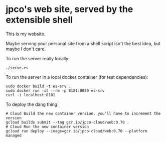 # jpco's web site, served by the extensible shell

This is my website.

Maybe serving your personal site from a shell script isn't the best idea, but maybe I don't care.

To run the server really locally:
```
./serve.es
```

To run the server in a local docker container (for test dependencies):
```
sudo docker build -t es-srv .
sudo docker run -it --rm -p 8181:8080 es-srv
curl -i localhost:8181
```

To deploy the dang thing:
```
# Cloud Build the new container version. you'll have to increment the version
gcloud builds submit --tag gcr.io/jpco-cloud/web:0.70 .
# Cloud Run the new container version
gcloud run deploy --image=gcr.io/jpco-cloud/web:0.70 --platform managed
```
